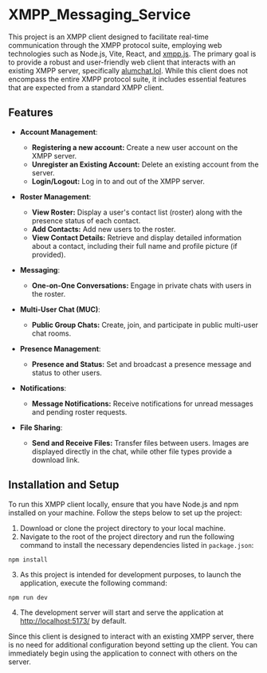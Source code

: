 # XMPP_Messaging_Service
This project is an XMPP client designed to facilitate real-time communication through the XMPP protocol suite, employing web technologies such as Node.js, Vite, React, and [xmpp.js](https://github.com/xmppjs/xmpp.js). The primary goal is to provide a robust and user-friendly web client that interacts with an existing XMPP server, specifically [alumchat.lol](alumchat.lol). While this client does not encompass the entire XMPP protocol suite, it includes essential features that are expected from a standard XMPP client.

## Features

- **Account Management**:
    - **Registering a new account:** Create a new user account on the XMPP server.
    - **Unregister an Existing Account:** Delete an existing account from the server.
    - **Login/Logout:** Log in to and out of the XMPP server.

- **Roster Management**:
    - **View Roster:** Display a user's contact list (roster) along with the presence status of each contact.
    - **Add Contacts:** Add new users to the roster.
    - **View Contact Details:** Retrieve and display detailed information about a contact, including their full name and profile picture (if provided).

- **Messaging**:
    - **One-on-One Conversations:** Engage in private chats with users in the roster.

- **Multi-User Chat (MUC)**:
    - **Public Group Chats:** Create, join, and participate in public multi-user chat rooms.

- **Presence Management**:
    - **Presence and Status:** Set and broadcast a presence message and status to other users.

- **Notifications**:
    - **Message Notifications:** Receive notifications for unread messages and pending roster requests.

- **File Sharing**:
    - **Send and Receive Files:** Transfer files between users. Images are displayed directly in the chat, while other file types provide a download link.

## Installation and Setup
To run this XMPP client locally, ensure that you have Node.js and npm installed on your machine. Follow the steps below to set up the project:

1. Download or clone the project directory to your local machine.
2. Navigate to the root of the project directory and run the following command to install the necessary dependencies listed in `package.json`:

```
npm install
```

3. As this project is intended for development purposes, to launch the application, execute the following command:

```
npm run dev
```

4. The development server will start and serve the application at [http://localhost:5173/](http://localhost:5173/) by default.

Since this client is designed to interact with an existing XMPP server, there is no need for additional configuration beyond setting up the client. You can immediately begin using the application to connect with others on the server.
